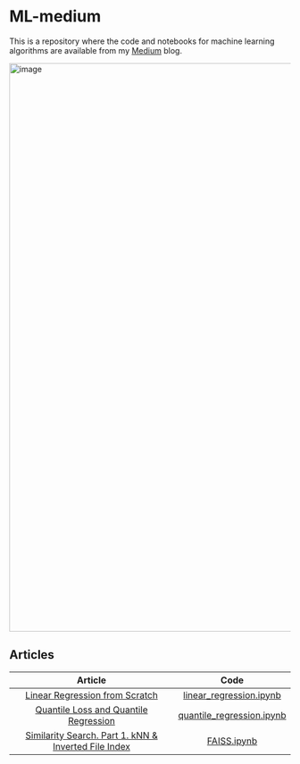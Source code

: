 # ML-medium
This is a repository where the code and notebooks for machine learning algorithms are available from my [Medium](https://medium.com/@slavahead) blog.

<img width="1019" alt="image" src="https://user-images.githubusercontent.com/42523164/197012596-319ae220-0b24-4d68-a84b-cdddb2291fe8.png">

## Articles
| Article | Code |
|:---:|:--------------------------:|
| [Linear Regression from Scratch](https://medium.com/@slavahead/linear-regression-from-scratch-e4db8c6d81db) | [linear_regression.ipynb](linear_regression.ipynb)
| [Quantile Loss and Quantile Regression](https://medium.com/@slavahead/quantile-loss-and-quantile-regression-b0689c13f54d) | [quantile_regression.ipynb](quantile_regression.ipynb) |
| [Similarity Search. Part 1. kNN & Inverted File Index](https://medium.com/@slavahead/similarity-search-knn-inverted-file-index-b2a1a6397701) | [FAISS.ipynb](similarity_search/FAISS.ipynb) |
